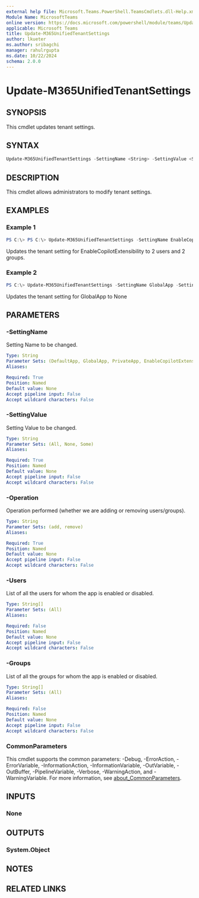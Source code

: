 ```yaml
---
external help file: Microsoft.Teams.PowerShell.TeamsCmdlets.dll-Help.xml
Module Name: MicrosoftTeams
online version: https://docs.microsoft.com/powershell/module/teams/Update-M365UnifiedTenantSettings
applicable: Microsoft Teams
title: Update-M365UnifiedTenantSettings
author: lkueter
ms.author: sribagchi
manager: rahulrgupta
ms.date: 10/22/2024
schema: 2.0.0
---
```


# Update-M365UnifiedTenantSettings

## SYNOPSIS

This cmdlet updates tenant settings.

## SYNTAX

```powershell
Update-M365UnifiedTenantSettings -SettingName <String> -SettingValue <String> [-Users <String[]>] [-Groups <String[]>] [-Operation <String>] [<CommonParameters>]
```

## DESCRIPTION

This cmdlet allows administrators to modify tenant settings.

## EXAMPLES

### Example 1

```powershell
PS C:\> PS C:\> Update-M365UnifiedTenantSettings -SettingName EnableCopilotExtensibility -SettingValue Some -Users d156010d-fb18-497f-804c-155ec2aa06d3,a62fba7e-e362-493c-a094-fdec17e2fee8 -Groups 37da2d58-fc14-453e-9a14-5065ebd63a1d, 37da2d58-fc14-453e-9a14-5065ebd63a1e -Operation add
```
Updates the tenant setting for EnableCopilotExtensibility to 2 users and 2 groups.

### Example 2

```powershell
PS C:\> Update-M365UnifiedTenantSettings -SettingName GlobalApp -SettingValue None
```
Updates the tenant setting for GlobalApp to None

## PARAMETERS

### -SettingName

Setting Name to be changed.

```yaml
Type: String
Parameter Sets: (DefaultApp, GlobalApp, PrivateApp, EnableCopilotExtensibility)
Aliases:

Required: True
Position: Named
Default value: None
Accept pipeline input: False
Accept wildcard characters: False
```

### -SettingValue
Setting Value to be changed.

```yaml
Type: String
Parameter Sets: (All, None, Some)
Aliases:

Required: True
Position: Named
Default value: None
Accept pipeline input: False
Accept wildcard characters: False
```

### -Operation

Operation performed (whether we are adding or removing users/groups).

```yaml
Type: String
Parameter Sets: (add, remove)
Aliases:

Required: True
Position: Named
Default value: None
Accept pipeline input: False
Accept wildcard characters: False
```

### -Users

List of all the users for whom the app is enabled or disabled.

```yaml
Type: String[]
Parameter Sets: (All)
Aliases:

Required: False
Position: Named
Default value: None
Accept pipeline input: False
Accept wildcard characters: False
```

### -Groups

List of all the groups for whom the app is enabled or disabled.

```yaml
Type: String[]
Parameter Sets: (All)
Aliases:

Required: False
Position: Named
Default value: None
Accept pipeline input: False
Accept wildcard characters: False
```

### CommonParameters

This cmdlet supports the common parameters: -Debug, -ErrorAction, -ErrorVariable, -InformationAction, -InformationVariable, -OutVariable, -OutBuffer, -PipelineVariable, -Verbose, -WarningAction, and -WarningVariable. For more information, see [about_CommonParameters](http://go.microsoft.com/fwlink/?LinkID=113216).

## INPUTS

### None

## OUTPUTS

### System.Object

## NOTES

## RELATED LINKS
